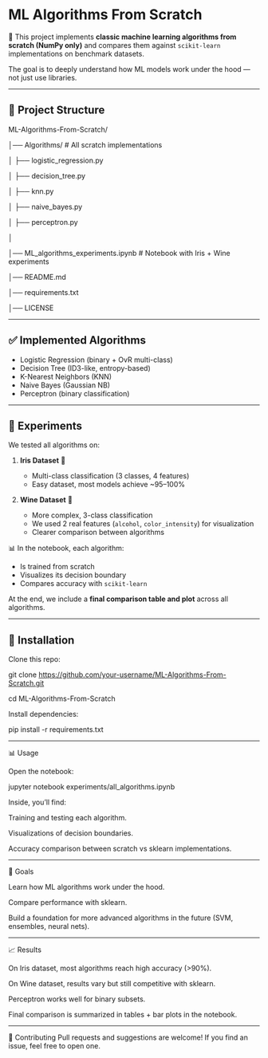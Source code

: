 # ML Algorithms From Scratch

🚀 This project implements **classic machine learning algorithms from scratch (NumPy only)** and compares them against `scikit-learn` implementations on benchmark datasets.  

The goal is to deeply understand how ML models work under the hood — not just use libraries.

---

## 📂 Project Structure
ML-Algorithms-From-Scratch/

│── Algorithms/ # All scratch implementations

│ ├── logistic_regression.py

│ ├── decision_tree.py

│ ├── knn.py

│ ├── naive_bayes.py

│ ├── perceptron.py

│

│── ML_algorithms_experiments.ipynb # Notebook with Iris + Wine experiments

│── README.md

│── requirements.txt

│── LICENSE


---

## ✅ Implemented Algorithms
- Logistic Regression (binary + OvR multi-class)
- Decision Tree (ID3-like, entropy-based)
- K-Nearest Neighbors (KNN)
- Naive Bayes (Gaussian NB)
- Perceptron (binary classification)

---

## 🧪 Experiments
We tested all algorithms on:

1. **Iris Dataset** 🌸  
   - Multi-class classification (3 classes, 4 features)  
   - Easy dataset, most models achieve ~95–100%  

2. **Wine Dataset** 🍷  
   - More complex, 3-class classification  
   - We used 2 real features (`alcohol`, `color_intensity`) for visualization  
   - Clearer comparison between algorithms  

📊 In the notebook, each algorithm:
- Is trained from scratch  
- Visualizes its decision boundary  
- Compares accuracy with `scikit-learn`  

At the end, we include a **final comparison table and plot** across all algorithms.

---

## 🔧 Installation
Clone this repo:

git clone https://github.com/your-username/ML-Algorithms-From-Scratch.git

cd ML-Algorithms-From-Scratch


Install dependencies:

pip install -r requirements.txt

---

📊 Usage

Open the notebook:

jupyter notebook experiments/all_algorithms.ipynb


Inside, you’ll find:

Training and testing each algorithm.

Visualizations of decision boundaries.

Accuracy comparison between scratch vs sklearn implementations.

---

🎯 Goals

Learn how ML algorithms work under the hood.

Compare performance with sklearn.

Build a foundation for more advanced algorithms in the future (SVM, ensembles, neural nets).

---

📈 Results

On Iris dataset, most algorithms reach high accuracy (>90%).

On Wine dataset, results vary but still competitive with sklearn.

Perceptron works well for binary subsets.

Final comparison is summarized in tables + bar plots in the notebook.

---

🤝 Contributing
Pull requests and suggestions are welcome! If you find an issue, feel free to open one.

